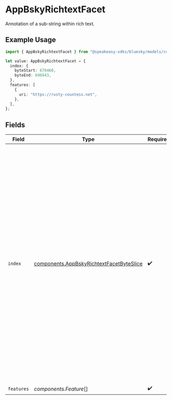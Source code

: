 # AppBskyRichtextFacet

Annotation of a sub-string within rich text.

## Example Usage

```typescript
import { AppBskyRichtextFacet } from "@speakeasy-sdks/bluesky/models/components";

let value: AppBskyRichtextFacet = {
  index: {
    byteStart: 670460,
    byteEnd: 696943,
  },
  features: [
    {
      uri: "https://rusty-countess.net",
    },
  ],
};
```

## Fields

| Field                                                                                                                                                                                                                                                                                                                                                      | Type                                                                                                                                                                                                                                                                                                                                                       | Required                                                                                                                                                                                                                                                                                                                                                   | Description                                                                                                                                                                                                                                                                                                                                                |
| ---------------------------------------------------------------------------------------------------------------------------------------------------------------------------------------------------------------------------------------------------------------------------------------------------------------------------------------------------------- | ---------------------------------------------------------------------------------------------------------------------------------------------------------------------------------------------------------------------------------------------------------------------------------------------------------------------------------------------------------- | ---------------------------------------------------------------------------------------------------------------------------------------------------------------------------------------------------------------------------------------------------------------------------------------------------------------------------------------------------------- | ---------------------------------------------------------------------------------------------------------------------------------------------------------------------------------------------------------------------------------------------------------------------------------------------------------------------------------------------------------- |
| `index`                                                                                                                                                                                                                                                                                                                                                    | [components.AppBskyRichtextFacetByteSlice](../../models/components/appbskyrichtextfacetbyteslice.md)                                                                                                                                                                                                                                                       | :heavy_check_mark:                                                                                                                                                                                                                                                                                                                                         | Specifies the sub-string range a facet feature applies to. Start index is inclusive, end index is exclusive. Indices are zero-indexed, counting bytes of the UTF-8 encoded text. NOTE: some languages, like Javascript, use UTF-16 or Unicode codepoints for string slice indexing; in these languages, convert to byte arrays before working with facets. |
| `features`                                                                                                                                                                                                                                                                                                                                                 | *components.Feature*[]                                                                                                                                                                                                                                                                                                                                     | :heavy_check_mark:                                                                                                                                                                                                                                                                                                                                         | N/A                                                                                                                                                                                                                                                                                                                                                        |